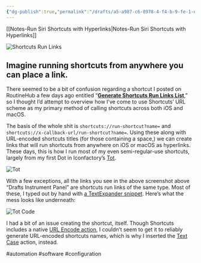 ```yaml
---
{"dg-publish":true,"permalink":"/drafts/a5-a987-c6-8978-4-f4-b-9-fe-1-d7-c5408-e1-fd-2/","dgHomeLink":true,"dgPassFrontmatter":false}
---
```


[[Notes-Run Siri Shortcuts with Hyperlinks|Notes-Run Siri Shortcuts with Hyperlinks]]

![Shortcuts Run Links](https://user-images.githubusercontent.com/43663476/155768732-03ca73a9-9b18-414f-ae86-a27bbe01ce04.png)

## Imagine running shortcuts from anywhere you can place a link.

<!--more-->

There seemed to be a bit of confusion regarding a shortcut I posted on RoutineHub a few days ago entitled “[**Generate Shortcuts Run Links List**](https://routinehub.co/shortcut/11143),” so I thought I’d attempt to overview how I’ve come to use Shortcuts’ URL scheme as my primary method of calling shortcuts across both iOS and macOS.

The basis of the whole shit is `shortcuts://run-shortcut?name=` and `shortcuts://x-callback-url/run-shortcut?name=`. Using these along with URL-encoded shortcuts titles (for those containing a space,) we can create links that will run shortcuts from anywhere on iOS or macOS as hyperlinks. These days, this is how I run most of my even semi-regular-use shortcuts, largely from my first Dot in Iconfactory’s [Tot](https://apps.apple.com/us/app/tot-pocket/id1498235191).

![Tot](https://user-images.githubusercontent.com/43663476/155801898-e6c74cee-c26a-458c-a915-c3f969c6f3fd.png)

With a few exceptions, all the links you see in the above screenshot above “Drafts Instrument Panel” are shortcuts run links of the same type. Most of these, I typed out by hand with [a TextExpander snippet](https://app.textexpander.com/public/14093096578d4f40eeea15649f5cefbb). Here’s what the mess looks like underneath:

![Tot Code](https://user-images.githubusercontent.com/43663476/155803031-436d36a3-c0be-4da1-9df4-72a9d6e8e350.png)

I had a bit of an issue creating the shortcut, itself. Though Shortcuts includes a native [URL Encode action](https://www.matthewcassinelli.com/actions/url-encode/), I couldn’t seem to get it to reliably generate URL-encoded shortcuts names, which is why I inserted the [Text Case](https://apps.apple.com/us/app/text-case/id1492174677) action, instead.

#automation #software #configuration
